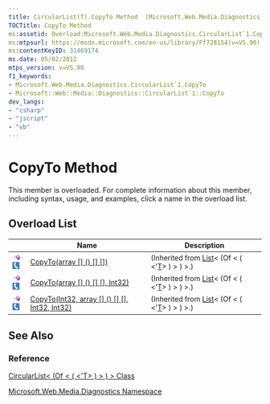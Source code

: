 ```yaml
---
title: CircularList(T).CopyTo Method  (Microsoft.Web.Media.Diagnostics)
TOCTitle: CopyTo Method
ms:assetid: Overload:Microsoft.Web.Media.Diagnostics.CircularList`1.CopyTo
ms:mtpsurl: https://msdn.microsoft.com/en-us/library/Ff728154(v=VS.90)
ms:contentKeyID: 31469174
ms.date: 05/02/2012
mtps_version: v=VS.90
f1_keywords:
- Microsoft.Web.Media.Diagnostics.CircularList`1.CopyTo
- Microsoft::Web::Media::Diagnostics::CircularList`1::CopyTo
dev_langs:
- "csharp"
- "jscript"
- "vb"
---
```


# CopyTo Method

This member is overloaded. For complete information about this member, including syntax, usage, and examples, click a name in the overload list.

## Overload List

||Name|Description|
|--- |--- |--- |
|![Public method](images/Ff728153.pubmethod(en-us,VS.90).gif "Public method")![Supported by Silverlight for Windows Phone](images/Ff728140.slMobile(en-us,VS.90).gif "Supported by Silverlight for Windows Phone")|[CopyTo(array<T> [] () [] [])](https://msdn.microsoft.com/library/t69dktcd)|(Inherited from [List](https://msdn.microsoft.com/library/6sh2ey19)< (Of < ( <'[T](circularlist-t-class-microsoft-web-media-diagnostics_1.md)> ) > ) >.)|
|![Public method](images/Ff728153.pubmethod(en-us,VS.90).gif "Public method")![Supported by Silverlight for Windows Phone](images/Ff728140.slMobile(en-us,VS.90).gif "Supported by Silverlight for Windows Phone")|[CopyTo(array<T> [] () [] [], Int32)](https://msdn.microsoft.com/library/4df7xky9)|(Inherited from [List](https://msdn.microsoft.com/library/6sh2ey19)< (Of < ( <'[T](circularlist-t-class-microsoft-web-media-diagnostics_1.md)> ) > ) >.)|
|![Public method](images/Ff728153.pubmethod(en-us,VS.90).gif "Public method")![Supported by Silverlight for Windows Phone](images/Ff728140.slMobile(en-us,VS.90).gif "Supported by Silverlight for Windows Phone")|[CopyTo(Int32, array<T> [] () [] [], Int32, Int32)](https://msdn.microsoft.com/library/3eb2b9x8)|(Inherited from [List](https://msdn.microsoft.com/library/6sh2ey19)< (Of < ( <'[T](circularlist-t-class-microsoft-web-media-diagnostics_1.md)> ) > ) >.)|


## See Also

### Reference

[CircularList\< (Of \< ( \<'T\> ) \> ) \> Class](circularlist-t-class-microsoft-web-media-diagnostics_1.md)

[Microsoft.Web.Media.Diagnostics Namespace](microsoft-web-media-diagnostics-namespace_1.md)

